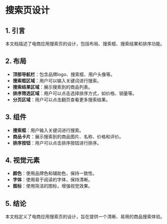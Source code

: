 # 搜索页设计

## 1. 引言

本文档描述了电商应用搜索页的设计，包括布局、搜索框、搜索结果和排序功能。

## 2. 布局

- **顶部导航栏**：包含品牌logo、搜索框、用户头像等。
- **搜索框区域**：用户可以输入关键词进行搜索。
- **搜索结果区域**：展示搜索到的商品列表。
- **排序筛选区域**：用户可以点击选择排序方式，如价格、销量等。
- **分页区域**：用户可以点击翻页查看更多搜索结果。

## 3. 组件

- **搜索框**：用户输入关键词进行搜索。
- **商品卡片**：展示搜索到的商品图片、名称、价格和评价。
- **排序按钮**：用户可以点击排序按钮进行排序。

## 4. 视觉元素

- **颜色**：使用品牌色和辅助色，保持一致性。
- **字体**：使用易于阅读的字体，保持清晰。
- **图标**：使用简洁的图标，增强视觉效果。

## 5. 结论

本文档定义了电商应用搜索页的设计，旨在提供一个清晰、易用的商品搜索体验。
